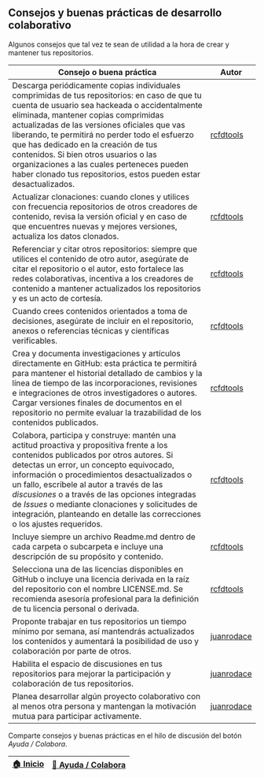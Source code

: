 ## Consejos y buenas prácticas de desarrollo colaborativo

Algunos consejos que tal vez te sean de utilidad a la hora de crear y mantener tus repositorios.

| Consejo o buena práctica                                                                                                                                                                                                                                                                                                                                                                                                                                                                    | Autor                                       |
|---------------------------------------------------------------------------------------------------------------------------------------------------------------------------------------------------------------------------------------------------------------------------------------------------------------------------------------------------------------------------------------------------------------------------------------------------------------------------------------------|---------------------------------------------|
| Descarga periódicamente copias individuales comprimidas de tus repositorios: en caso de que tu cuenta de usuario sea hackeada o accidentalmente eliminada, mantener copias comprimidas actualizadas de las versiones oficiales que vas liberando, te permitirá no perder todo el esfuerzo que has dedicado en la creación de tus contenidos. Si bien otros usuarios o las organizaciones a las cuales perteneces pueden haber clonado tus repositorios, estos pueden estar desactualizados. | [rcfdtools](https://github.com/rcfdtools)   |
| Actualizar clonaciones: cuando clones y utilices con frecuencia repositorios de otros creadores de contenido, revisa la versión oficial y en caso de que encuentres nuevas y mejores versiones, actualiza los datos clonados.                                                                                                                                                                                                                                                               | [rcfdtools](https://github.com/rcfdtools)   |
| Referenciar y citar otros repositorios: siempre que utilices el contenido de otro autor, asegúrate de citar el repositorio o el autor, esto fortalece las redes colaborativas, incentiva a los creadores de contenido a mantener actualizados los repositorios y es un acto de cortesía.                                                                                                                                                                                                    | [rcfdtools](https://github.com/rcfdtools)   |
| Cuando crees contenidos orientados a toma de decisiones, asegúrate de incluir en el repositorio, anexos o referencias técnicas y científicas verificables.                                                                                                                                                                                                                                                                                                                                  | [rcfdtools](https://github.com/rcfdtools)   |
| Crea y documenta investigaciones y artículos directamente en GitHub: esta práctica te permitirá para mantener el historial detallado de cambios y la línea de tiempo de las incorporaciones, revisiones e integraciones de otros investigadores o autores. Cargar versiones finales de documentos en el repositorio no permite evaluar la trazabilidad de los contenidos publicados.                                                                                                        | [rcfdtools](https://github.com/rcfdtools)   |
| Colabora, participa y construye: mantén una actitud proactiva y propositiva frente a los contenidos publicados por otros autores. Si detectas un error, un concepto equivocado, información o procedimientos desactualizados o un fallo, escríbele al autor a través de las _discusiones_ o a través de las opciones integradas de _Issues_ o mediante clonaciones y solicitudes de integración, planteando en detalle las correcciones o los ajustes requeridos.                           | [rcfdtools](https://github.com/rcfdtools)   |
| Incluye siempre un archivo Readme.md dentro de cada carpeta o subcarpeta e incluye una descripción de su propósito y contenido.                                                                                                                                                                                                                                                                                                                                                             | [rcfdtools](https://github.com/rcfdtools)   |
| Selecciona una de las licencias disponibles en GitHub o incluye una licencia derivada en la raíz del repositorio con el nombre LICENSE.md. Se recomienda asesoría profesional para la definición de tu licencia personal o derivada.                                                                                                                                                                                                                                                        | [rcfdtools](https://github.com/rcfdtools)   |
| Proponte trabajar en tus repositorios un tiempo mínimo por semana, así mantendrás actualizados los contenidos y aumentará la posibilidad de uso y colaboración por parte de otros.                                                                                                                                                                                                                                                                                                          | [juanrodace](https://github.com/juanrodace) |
| Habilita el espacio de discusiones en tus repositorios para mejorar la participación y colaboración de tus repositorios.                                                                                                                                                                                                                                                                                                                                                                    | [juanrodace](https://github.com/juanrodace) |
| Planea desarrollar algún proyecto colaborativo con al menos otra persona y mantengan la motivación mutua para participar activamente.                                                                                                                                                                                                                                                                                                                                                       | [juanrodace](https://github.com/juanrodace) |


Comparte consejos y buenas prácticas en el hilo de discusión del botón _Ayuda / Colabora_.

| [:house: Inicio](https://github.com/rcfdtools/R.TeachingResearchGuide) | [:beginner: Ayuda / Colabora](https://github.com/rcfdtools/R.TeachingResearchGuide/discussions/8) |
|------------------------------------------------------------------------|---------------------------------------------------------------------------------------------------|